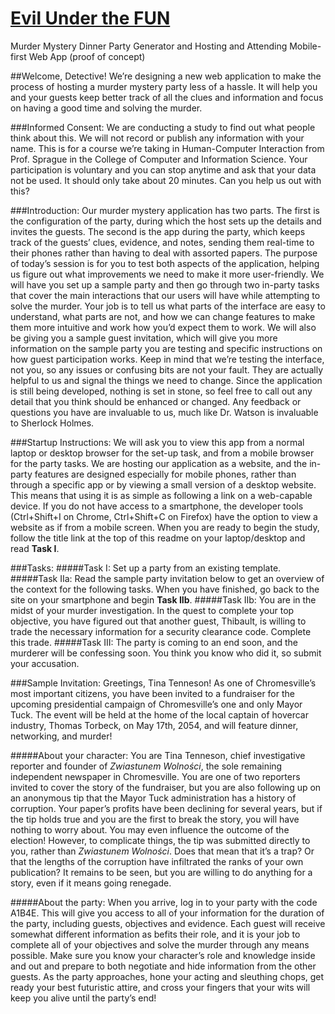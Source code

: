 # [Evil Under the FUN](http://evilunderthefun.s3-website-us-east-1.amazonaws.com/)
Murder Mystery Dinner Party Generator and Hosting and Attending Mobile-first Web App (proof of concept)

##Welcome, Detective!
We’re designing a new web application to make the process of hosting a murder mystery party less of a hassle. It will help you and your guests keep better track of all the clues and information and focus on having a good time and solving the murder.

###Informed Consent:
We are conducting a study to find out what people think about this. We will not record or publish any information with your name. This is for a course we’re taking in Human-Computer Interaction from Prof. Sprague in the College of Computer and Information Science. Your participation is voluntary and you can stop anytime and ask that your data not be used. It should only take about 20 minutes. Can you help us out with this?

###Introduction:
Our murder mystery application has two parts. The first is the configuration of the party, during which the host sets up the details and invites the guests. The second is the app during the party, which keeps track of the guests’ clues, evidence, and notes, sending them real-time to their phones rather than having to deal with assorted papers. The purpose of today’s session is for you to test both aspects of the application, helping us figure out what improvements we need to make it more user-friendly. 
We will have you set up a sample party and then go through two in-party tasks that cover the main interactions that our users will have while attempting to solve the murder. Your job is to tell us what parts of the interface are easy to understand, what parts are not, and how we can change features to make them more intuitive and work how you’d expect them to work. We will also be giving you a sample guest invitation, which will give you more information on the sample party you are testing and specific instructions on how guest participation works.
Keep in mind that we’re testing the interface, not you, so any issues or confusing bits are not your fault. They are actually helpful to us and signal the things we need to change. Since the application is still being developed, nothing is set in stone, so feel free to call out any detail that you think should be enhanced or changed. Any feedback or questions you have are invaluable to us, much like Dr. Watson is invaluable to Sherlock Holmes. 

###Startup Instructions:
We will ask you to view this app from a normal laptop or desktop browser for the set-up task, and from a mobile browser for the party tasks. We are hosting our application as a website, and the in-party features are designed especially for mobile phones, rather than through a specific app or by viewing a small version of a desktop website. This means that using it is as simple as following a link on a web-capable device. If you do not have access to a smartphone, the developer tools (Ctrl+Shift+I on Chrome, Ctrl+Shift+C on Firefox) have the option to view a website as if from a mobile screen. When you are ready to begin the study, follow the title link at the top of this readme on your laptop/desktop and read **Task I**.

###Tasks:
#####Task I: 
Set up a party from an existing template.
#####Task IIa: 
Read the sample party invitation below to get an overview of the context for the following tasks. When you have finished, go back to the site on your smartphone and begin **Task IIb**.
#####Task IIb: 
You are in the midst of your murder investigation. In the quest to complete your top objective, you have figured out that another guest, Thibault, is willing to trade the necessary information for a security clearance code. Complete this trade. 
#####Task III: 
The party is coming to an end soon, and the murderer will be confessing soon. You think you know who did it, so submit your accusation.

###Sample Invitation:
Greetings, Tina Tenneson! 
As one of Chromesville’s most important citizens, you have been invited to a fundraiser for the upcoming presidential campaign of Chromesville’s one and only Mayor Tuck. The event will be held at the home of the local captain of hovercar industry, Thomas Torbeck, on May 17th, 2054, and will feature dinner, networking, and murder!

#####About your character:
You are Tina Tenneson, chief investigative reporter and founder of *Zwiastunem Wolności*, the sole remaining independent newspaper in Chromesville. You are one of two reporters invited to cover the story of the fundraiser, but you are also following up on an anonymous tip that the Mayor Tuck administration has a history of corruption. Your paper’s profits have been declining for several years, but if the tip holds true and you are the first to break the story, you will have nothing to worry about. You may even influence the outcome of the election! However, to complicate things, the tip was submitted directly to you, rather than *Zwiastunem Wolności*. Does that mean that it’s a trap? Or that the lengths of the corruption have infiltrated the ranks of your own publication? It remains to be seen, but you are willing to do anything for a story, even if it means going renegade. 

#####About the party:
When you arrive, log in to your party with the code A1B4E. This will give you access to all of your information for the duration of the party, including guests, objectives and evidence. Each guest will receive somewhat different information as befits their role, and it is your job to complete all of your objectives and solve the murder through any means possible. Make sure you know your character’s role and knowledge inside and out and prepare to both negotiate and hide information from the other guests. As the party approaches, hone your acting and sleuthing chops, get ready your best futuristic attire, and cross your fingers that your wits will keep you alive until the party’s end!

